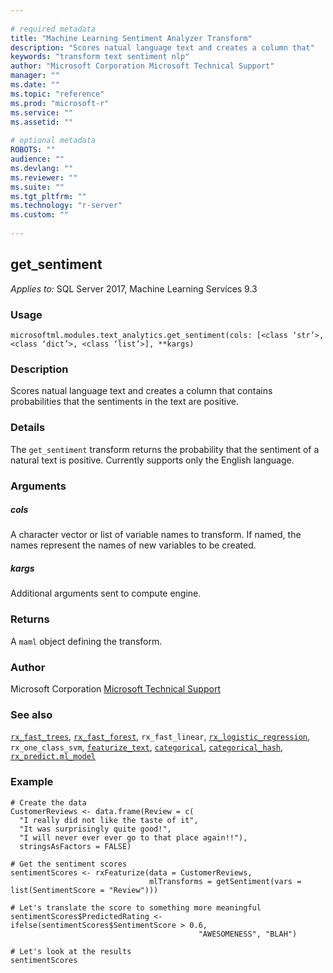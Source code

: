 ```yaml
--- 
 
# required metadata 
title: "Machine Learning Sentiment Analyzer Transform" 
description: "Scores natual language text and creates a column that" 
keywords: "transform text sentiment nlp" 
author: "Microsoft Corporation Microsoft Technical Support" 
manager: "" 
ms.date: "" 
ms.topic: "reference" 
ms.prod: "microsoft-r" 
ms.service: "" 
ms.assetid: "" 
 
# optional metadata 
ROBOTS: "" 
audience: "" 
ms.devlang: "" 
ms.reviewer: "" 
ms.suite: "" 
ms.tgt_pltfrm: "" 
ms.technology: "r-server" 
ms.custom: "" 
 
---
```


## get_sentiment


*Applies to:* SQL Server 2017, Machine Learning Services 9.3


### Usage



```
microsoftml.modules.text_analytics.get_sentiment(cols: [<class ‘str’>, <class ‘dict’>, <class ‘list’>], **kargs)
```




### Description

Scores natual language text and creates a column that
contains probabilities that the sentiments in the text are positive.


### Details

The ``get_sentiment`` transform returns the probability
that the sentiment of a natural text is positive. Currently supports
only the English language.


### Arguments


##### cols

A character vector or list of variable names to transform. If
named, the names represent the names of new variables to be created.


##### kargs

Additional arguments sent to compute engine.


### Returns

A ``maml`` object defining the transform.


### Author

Microsoft Corporation [Microsoft Technical Support](https://go.microsoft.com/fwlink/?LinkID=698556&clcid=0x409.md)


### See also

[``rx_fast_trees``](rx_fast_trees.md),
[``rx_fast_forest``](rx_fast_forest.md),
``rx_fast_linear``,
[``rx_logistic_regression``](rx_logistic_regression.md),
``rx_one_class_svm``,
[``featurize_text``](featurize_text.md),
[``categorical``](categorical.md),
[``categorical_hash``](categorical_hash.md),
[``rx_predict.ml_model``](rx_predict.md)


### Example



```
# Create the data
CustomerReviews <- data.frame(Review = c(
  "I really did not like the taste of it",
  "It was surprisingly quite good!",
  "I will never ever ever go to that place again!!"),
  stringsAsFactors = FALSE)

# Get the sentiment scores
sentimentScores <- rxFeaturize(data = CustomerReviews, 
                               mlTransforms = getSentiment(vars = list(SentimentScore = "Review")))

# Let's translate the score to something more meaningful
sentimentScores$PredictedRating <- ifelse(sentimentScores$SentimentScore > 0.6, 
                                          "AWESOMENESS", "BLAH")

# Let's look at the results
sentimentScores
```

